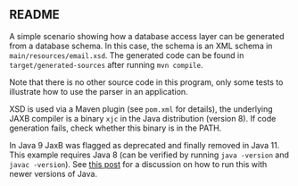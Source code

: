 ## README

A simple scenario showing how a database access layer can be generated from a database schema. In this case, the schema is an XML schema  in 
`main/resources/email.xsd`. The generated code can be found in `target/generated-sources` after running `mvn compile`. 

Note that there is no other source code in this program, only some tests to illustrate how to use the parser in an application. 

XSD is used via a Maven plugin (see `pom.xml` for details), the underlying JAXB compiler is a binary `xjc` in the Java distribution (version 8). If code generation fails, check whether this binary is in the PATH.
 
In Java 9 JaxB was flagged as deprecated and finally removed in Java 11. This example requires Java 8 (can be verified by running `java -version` and `javac -version`).
See [this post](https://stackoverflow.com/questions/52502189/java-11-package-javax-xml-bind-does-not-exist) for a discussion on how to run this with newer versions of Java.
 
